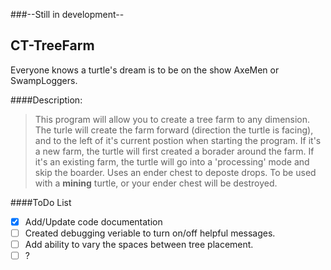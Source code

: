 ###--Still in development--

## CT-TreeFarm
Everyone knows a turtle's dream is to be on the show AxeMen or SwampLoggers.

####Description:
> This program will allow you to create a tree farm to any dimension. The turle will create the farm forward (direction the turtle is facing), and to the left of it's current postion when starting the program. If it's a new farm, the turtle will first created a borader around the farm. If it's an existing farm, the turtle will go into a 'processing' mode and skip the boarder. Uses an ender chest to deposte drops. To be used with a **mining** turtle, or your ender chest will be destroyed.

####ToDo List
- [x] Add/Update code documentation
- [ ] Created debugging veriable to turn on/off helpful messages.
- [ ] Add ability to vary the spaces between tree placement.
- [ ] ?

